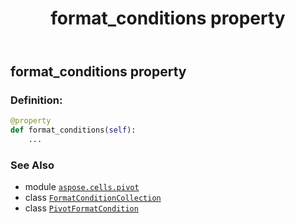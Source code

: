﻿---
title: format_conditions property
second_title: Aspose.Cells for Python via .NET API References
description: 
type: docs
weight: 70
url: /aspose.cells.pivot/pivotformatcondition/format_conditions/
is_root: false
---

## format_conditions property

### Definition:
```python
@property
def format_conditions(self):
    ...
```

### See Also
* module [`aspose.cells.pivot`](../../)
* class [`FormatConditionCollection`](/cells/python-net/aspose.cells/formatconditioncollection)
* class [`PivotFormatCondition`](/cells/python-net/aspose.cells.pivot/pivotformatcondition)
